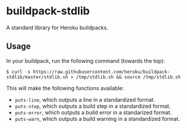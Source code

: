 # buildpack-stdlib

A standard library for Heroku buildpacks.


## Usage

In your buildpack, run the following command (towards the top):

    $ curl -s https://raw.githubusercontent.com/heroku/buildpack-stdlib/master/stdlib.sh > /tmp/stdlib.sh && source /tmp/stdlib.sh
    
 This will make the following functions available: 
 
 - `puts-line`, which outputs a line in a standardized format.
 - `puts-step`, which outputs a build step in a standardized format.
 - `puts-error`, which outputs a build error in a standarized format. 
 - `puts-warn`, which outputs a build warning in a standardized format. 
